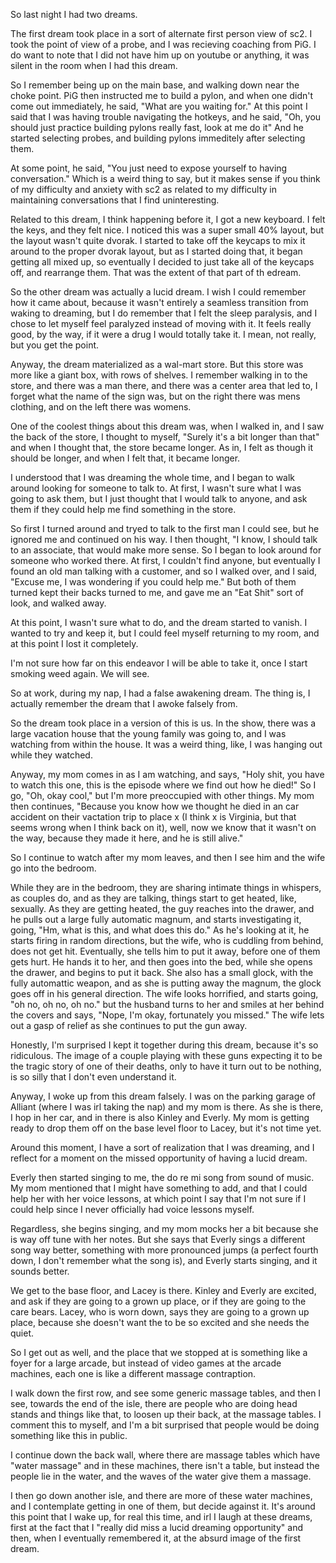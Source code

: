 So last night I had two dreams.

The first dream took place in a sort of alternate first person view of sc2. I
took the point of view of a probe, and I was recieving coaching from PiG. I do
want to note that I did not have him up on youtube or anything, it was silent
in the room when I had this dream.

So I remember being up on the main base, and walking down near the choke point.
PiG then instructed me to build a pylon, and when one didn't come out
immediately, he said, "What are you waiting for." At this point I said that I
was having trouble navigating the hotkeys, and he said, "Oh, you should just
practice building pylons really fast, look at me do it" And he started
selecting probes, and building pylons immeditely after selecting them.

At some point, he said, "You just need to expose yourself to having
conversation." Which is a weird thing to say, but it makes sense if you think
of my difficulty and anxiety with sc2 as related to my difficulty in
maintaining conversations that I find uninteresting.

Related to this dream, I think happening before it, I got a new keyboard. I
felt the keys, and they felt nice. I noticed this was a super small 40% layout,
but the layout wasn't quite dvorak. I started to take off the keycaps to mix it
around to the proper dvorak layout, but as I started doing that, it began
getting all mixed up, so eventually I decided to just take all of the keycaps
off, and rearrange them. That was the extent of that part of th edream.

So the other dream was actually a lucid dream. I wish I could remember how it
came about, because it wasn't entirely a seamless transition from waking to
dreaming, but I do remember that I felt the sleep paralysis, and I chose to let
myself feel paralyzed instead of moving with it. It feels really good, by the
way, if it were a drug I would totally take it. I mean, not really, but you get
the point.

Anyway, the dream materialized as a wal-mart store. But this store was more
like a giant box, with rows of shelves. I remember walking in to the store, and
there was a man there, and there was a center area that led to, I forget what
the name of the sign was, but on the right there was mens clothing, and on the
left there was womens.

One of the coolest things about this dream was, when I walked in, and I saw the
back of the store, I thought to myself, "Surely it's a bit longer than that"
and when I thought that, the store became longer. As in, I felt as though it
should be longer, and when I felt that, it became longer.

I understood that I was dreaming the whole time, and I began to walk around
looking for someone to talk to. At first, I wasn't sure what I was going to ask
them, but I just thought that I would talk to anyone, and ask them if they
could help me find something in the store.

So first I turned around and tryed to talk to the first man I could see, but he
ignored me and continued on his way. I then thought, "I know, I should talk to
an associate, that would make more sense. So I began to look around for someone
who worked there. At first, I couldn't find anyone, but eventually I found an
old man talking with a customer, and so I walked over, and I said, "Excuse me,
I was wondering if you could help me." But both of them turned kept their backs
turned to me, and gave me an "Eat Shit" sort of look, and walked away.

At this point, I wasn't sure what to do, and the dream started to vanish. I
wanted to try and keep it, but I could feel myself returning to my room, and at
this point I lost it completely.

I'm not sure how far on this endeavor I will be able to take it, once I start
smoking weed again. We will see.

So at work, during my nap, I had a false awakening dream. The thing is, I
actually remember the dream that I awoke falsely from.

So the dream took place in a version of this is us. In the show, there was a
large vacation house that the young family was going to, and I was watching
from within the house. It was a weird thing, like, I was hanging out while they
watched.

Anyway, my mom comes in as I am watching, and says, "Holy shit, you have to
watch this one, this is the episode where we find out how he died!" So I go,
"Oh, okay cool," but I'm more preoccupied with other things. My mom then
continues, "Because you know how we thought he died in an car accident on their
vactation trip to place x (I think x is Virginia, but that seems wrong when I
think back on it), well, now we know that it wasn't on the way, because they
made it here, and he is still alive."

So I continue to watch after my mom leaves, and then I see him and the wife go
into the bedroom.

While they are in the bedroom, they are sharing intimate things in whispers, as
couples do, and as they are talking, things start to get heated, like,
sexually. As they are getting heated, the guy reaches into the drawer, and he
pulls out a large fully automatic magnum, and starts investigating it, going,
"Hm, what is this, and what does this do." As he's looking at it, he starts
firing in random directions, but the wife, who is cuddling from behind, does
not get hit. Eventually, she tells him to put it away, before one of them gets
hurt. He hands it to her, and then goes into the bed, while she opens the
drawer, and begins to put it back. She also has a small glock, with the fully
automattic weapon, and as she is putting away the magnum, the glock goes off in
his general direction. The wife looks horrified, and starts going, "oh no, oh
no, oh no." but the husband turns to her and smiles at her behind the covers
and says, "Nope, I'm okay, fortunately you missed." The wife lets out a gasp of
relief as she continues to put the gun away.

Honestly, I'm surprised I kept it together during this dream, because it's so
ridiculous. The image of a couple playing with these guns expecting it to be
the tragic story of one of their deaths, only to have it turn out to be
nothing, is so silly that I don't even understand it.

Anyway, I woke up from this dream falsely. I was on the parking garage of
Alliant (where I was irl taking the nap) and my mom is there. As she is there,
I hop in her car, and in there is also Kinley and Everly. My mom is getting
ready to drop them off on the base level floor to Lacey, but it's not time yet.

Around this moment, I have a sort of realization that I was dreaming, and I
reflect for a moment on the missed opportunity of having a lucid dream.

Everly then started singing to me, the do re mi song from sound of music. My
mom mentioned that I might have something to add, and that I could help her
with her voice lessons, at which point I say that I'm not sure if I could help
since I never officially had voice lessons myself.

Regardless, she begins singing, and my mom mocks her a bit because she is way
off tune with her notes. But she says that Everly sings a different song way
better, something with more pronounced jumps (a perfect fourth down, I don't
remember what the song is), and Everly starts singing, and it sounds better.

We get to the base floor, and Lacey is there. Kinley and Everly are excited,
and ask if they are going to a grown up place, or if they are going to the care
bears. Lacey, who is worn down, says they are going to a grown up place,
because she doesn't want the to be so excited and she needs the quiet.

So I get out as well, and the place that we stopped at is something like a
foyer for a large arcade, but instead of video games at the arcade machines,
each one is like a different massage contraption.

I walk down the first row, and see some generic massage tables, and then I see,
towards the end of the isle, there are people who are doing head stands and
things like that, to loosen up their back, at the massage tables. I comment
this to myself, and I'm a bit surprised that people would be doing something
like this in public.

I continue down the back wall, where there are massage tables which have
"water massage" and in these machines, there isn't a table, but instead the
people lie in the water, and the waves of the water give them a massage.

I then go down another isle, and there are more of these water machines, and I
contemplate getting in one of them, but decide against it. It's around this
point that I wake up, for real this time, and irl I laugh at these dreams,
first at the fact that I "really did miss a lucid dreaming opportunity" and
then, when I eventually remembered it, at the absurd image of the first dream.

